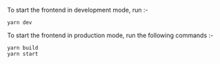 To start the frontend in development mode, run :-

```
yarn dev
```

To start the frontend in production mode, run the following commands :-

```
yarn build
yarn start
```
